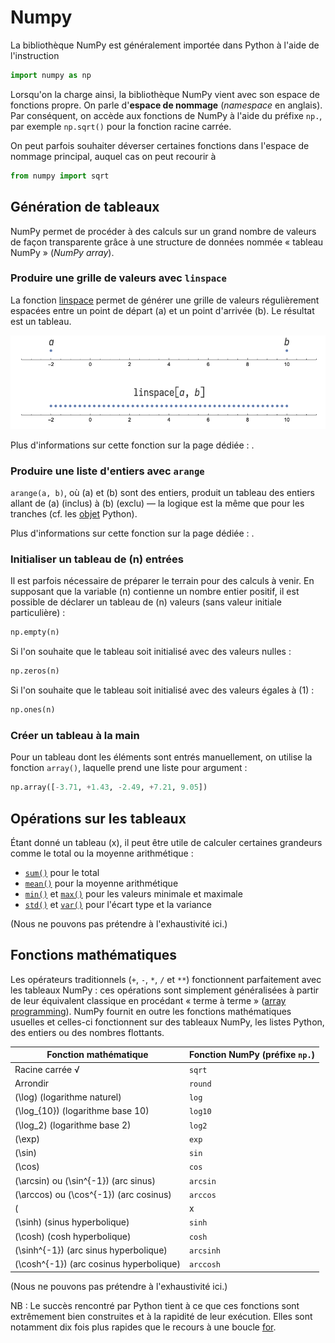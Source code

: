 # Numpy

La bibliothèque NumPy est généralement importée dans Python à l'aide de l'instruction

```Python
import numpy as np
```

Lorsqu'on la charge ainsi, la bibliothèque NumPy vient avec son espace de fonctions propre. On parle d'**espace de nommage** (*namespace* en anglais). Par conséquent, on accède aux fonctions de NumPy à l'aide du préfixe `np.`, par exemple `np.sqrt()` pour la fonction racine carrée.

On peut parfois souhaiter déverser certaines fonctions dans l'espace de nommage principal, auquel cas on peut recourir à

```Python
from numpy import sqrt
```

## Génération de tableaux

NumPy permet de procéder à des calculs sur un grand nombre de valeurs de façon transparente grâce à une structure de données nommée « tableau NumPy » (*NumPy array*).

### Produire une grille de valeurs avec `linspace`

La fonction [linspace](fonction_np_linspace.html) permet de générer une grille de valeurs régulièrement espacées entre un point de départ \(a\) et un point d'arrivée \(b\). Le résultat est un tableau.

![](assets/fig_np_linspace.png)

Plus d'informations sur cette fonction sur la page dédiée : [](fonction_np_linspace.html).

### Produire une liste d'entiers avec `arange`

`arange(a, b)`, où \(a\) et \(b\) sont des entiers, produit un tableau des entiers allant de \(a\) (inclus) à \(b\) (exclu) — la logique est la même que pour les tranches (cf. les [objet](objet.html) Python).

Plus d'informations sur cette fonction sur la page dédiée : [](fonction_np_arange.html).

### Initialiser un tableau de \(n\) entrées

Il est parfois nécessaire de préparer le terrain pour des calculs à venir. En supposant que la variable \(n\) contienne un nombre entier positif, il est possible de déclarer un tableau de \(n\) valeurs (sans valeur initiale particulière) :

```Python
np.empty(n)
```

Si l'on souhaite que le tableau soit initialisé avec des valeurs nulles :

```Python
np.zeros(n)
```

Si l'on souhaite que le tableau soit initialisé avec des valeurs égales à \(1\) :

```Python
np.ones(n)
```

### Créer un tableau à la main

Pour un tableau dont les éléments sont entrés manuellement, on utilise la fonction `array()`, laquelle prend une liste pour argument :

```Python
np.array([-3.71, +1.43, -2.49, +7.21, 9.05])
```

## Opérations sur les tableaux

Étant donné un tableau \(x\), il peut être utile de calculer certaines grandeurs comme le total ou la moyenne arithmétique :

* [`sum()`](fonction_np_sum) pour le total
* [`mean()`](fonction_np_mean) pour la moyenne arithmétique
* [`min()`](fonction_np_min_max#min) et [`max()`](fonction_np_min_max#max) pour les valeurs minimale et maximale
* [`std()`](fonction_np_var_std#std) et [`var()`](fonction_np_var_std#var) pour l'écart type et la variance

(Nous ne pouvons pas prétendre à l'exhaustivité ici.)

## Fonctions mathématiques

Les opérateurs traditionnels (`+`, `-`, `*`, `/` et `**`) fonctionnent parfaitement avec les tableaux NumPy : ces opérations sont simplement généralisées à partir de leur équivalent classique en procédant « terme à terme » ([array programming](https://en.wikipedia.org/wiki/Array_programming)). NumPy fournit en outre les fonctions mathématiques usuelles et celles-ci fonctionnent sur des tableaux NumPy, les listes Python, des entiers ou des nombres flottants.

| Fonction mathématique	| Fonction NumPy (préfixe `np.`) |
|-----------------------|--------------------------------|
| Racine carrée √       | `sqrt`                         |
| Arrondir              | `round`                        |
| \(\log\) (logarithme naturel) | `log`                  |
| \(\log_{10}\) (logarithme base 10) | `log10`           |
| \(\log_2\) (logarithme base 2) | `log2`                |
| \(\exp\)              | `exp`                          |
| \(\sin\)              | `sin`                          |
| \(\cos\)              | `cos`                          |
| \(\arcsin\) ou \(\sin^{-1}\) (arc sinus) | `arcsin`    |
| \(\arccos\) ou \(\cos^{-1}\) (arc cosinus) | `arccos`  |
| \(| x |\) (valeur absolue) | `abs`                     |
| \(\sinh\) (sinus hyperbolique) | `sinh`                |
| \(\cosh\) (cosh hyperbolique) | `cosh`                 |
| \(\sinh^{-1}\) (arc sinus hyperbolique) | `arcsinh`    |
| \(\cosh^{-1}\) (arc cosinus hyperbolique)	| `arccosh`  |

(Nous ne pouvons pas prétendre à l'exhaustivité ici.)

NB : Le succès rencontré par Python tient à ce que ces fonctions sont extrêmement bien construites et à la rapidité de leur exécution. Elles sont notamment dix fois plus rapides que le recours à une boucle [for](for).
